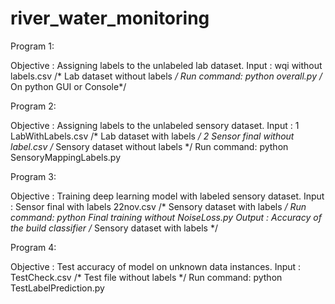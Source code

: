 # river_water_monitoring

Program 1:

Objective : Assigning labels to the unlabeled lab dataset.
Input : wqi without labels.csv /* Lab dataset without labels */
Run command: python overall.py /* On python GUI or Console*/



Program 2:

Objective : Assigning labels to the unlabeled sensory dataset.
Input :
1 LabWithLabels.csv /* Lab dataset with labels */
2 Sensor final without label.csv /* Sensory dataset without labels */
Run command: python SensoryMappingLabels.py


Program 3:

Objective : Training deep learning model with labeled sensory dataset.
Input : Sensor final with labels 22nov.csv /* Sensory dataset with labels */
Run command: python Final training without NoiseLoss.py
Output : Accuracy of the build classifier /* Sensory dataset with labels
*/


Program 4:


Objective : Test accuracy of model on unknown data instances.
Input : TestCheck.csv /* Test file without labels */
Run command: python TestLabelPrediction.py


